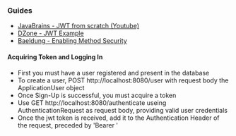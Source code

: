 ### Guides
* [JavaBrains - JWT from scratch (Youtube)](https://www.youtube.com/watch?v=X80nJ5T7YpE&t=1806s)
* [DZone - JWT Example](https://dzone.com/articles/spring-boot-security-json-web-tokenjwt-hello-world)
* [Baeldung - Enabling Method Security](https://www.baeldung.com/spring-security-method-security)

#### Acquiring Token and Logging In
* First you must have a user registered and present in the database
* To create a user, POST http://localhost:8080/user with request body the ApplicationUser object
* Once Sign-Up is successful, you must acquire a token
* Use GET http://localhost:8080/authenticate useing AuthenticationRequest as request body, providing valid user credentials
* Once the jwt token is received, add it to the Authentication Header of the request, preceded by 'Bearer '     